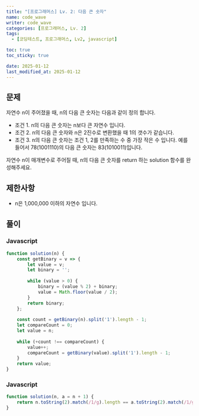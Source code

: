 ```yaml
---
title: "[프로그래머스] Lv. 2: 다음 큰 숫자"
name: code_wave
writer: code_wave
categories: [프로그래머스, Lv. 2]
tags:
  - [코딩테스트, 프로그래머스, Lv2, javascript]

toc: true
toc_sticky: true

date: 2025-01-12
last_modified_at: 2025-01-12
---
```


## 문제
자연수 n이 주어졌을 때, n의 다음 큰 숫자는 다음과 같이 정의 합니다.

- 조건 1. n의 다음 큰 숫자는 n보다 큰 자연수 입니다.
- 조건 2. n의 다음 큰 숫자와 n은 2진수로 변환했을 때 1의 갯수가 같습니다.
- 조건 3. n의 다음 큰 숫자는 조건 1, 2를 만족하는 수 중 가장 작은 수 입니다.
예를 들어서 78(1001110)의 다음 큰 숫자는 83(1010011)입니다.

자연수 n이 매개변수로 주어질 때, n의 다음 큰 숫자를 return 하는 solution 함수를 완성해주세요.

## 제한사항
- n은 1,000,000 이하의 자연수 입니다.

## 풀이
### Javascript
```js
function solution(n) {
    const getBinary = v => {
        let value = v;
        let binary = '';
    
        while (value > 0) {
            binary = (value % 2) + binary;
            value = Math.floor(value / 2);
        }
        return binary;
    };
  
    const count = getBinary(n).split('1').length - 1;
    let compareCount = 0;
    let value = n;
  
    while (+count !== compareCount) {
        value++;
        compareCount = getBinary(value).split('1').length - 1;
    }
    return value;
}
```

### Javascript
```js
function solution(n, a = n + 1) {
    return n.toString(2).match(/1/g).length == a.toString(2).match(/1/g).length ? a : solution(n, a + 1);
}
```
